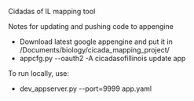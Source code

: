 Cidadas of IL mapping tool

Notes for updating and pushing code to appengine
   - Download latest google appengine and put it in /Documents/biology/cicada_mapping_project/
   - appcfg.py --oauth2 -A cicadasofillinois update app

To run locally, use:
   - dev_appserver.py --port=9999 app.yaml
